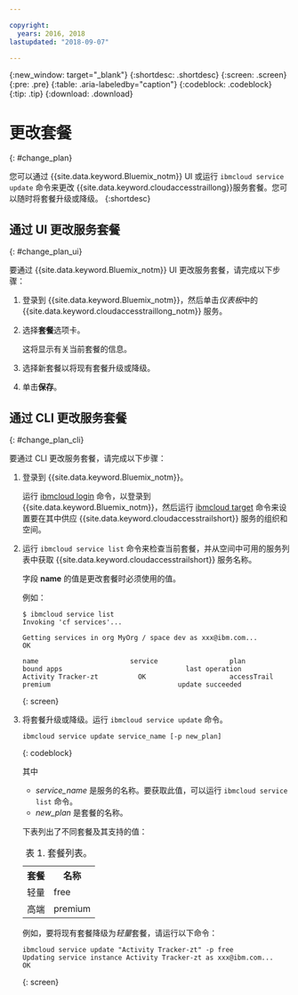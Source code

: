 ```yaml
---

copyright:
  years: 2016, 2018
lastupdated: "2018-09-07"

---
```


{:new_window: target="_blank"}
{:shortdesc: .shortdesc}
{:screen: .screen}
{:pre: .pre}
{:table: .aria-labeledby="caption"}
{:codeblock: .codeblock}
{:tip: .tip}
{:download: .download}



# 更改套餐
{: #change_plan}

您可以通过 {{site.data.keyword.Bluemix_notm}} UI 或运行 `ibmcloud service update` 命令来更改 {{site.data.keyword.cloudaccesstraillong}}服务套餐。您可以随时将套餐升级或降级。
{:shortdesc}

## 通过 UI 更改服务套餐
{: #change_plan_ui}

要通过 {{site.data.keyword.Bluemix_notm}} UI 更改服务套餐，请完成以下步骤：

1. 登录到 {{site.data.keyword.Bluemix_notm}}，然后单击*仪表板*中的 {{site.data.keyword.cloudaccesstraillong_notm}} 服务。 
    
2. 选择**套餐**选项卡。

    这将显示有关当前套餐的信息。
	
3. 选择新套餐以将现有套餐升级或降级。 

4. 单击**保存**。



## 通过 CLI 更改服务套餐
{: #change_plan_cli}

要通过 CLI 更改服务套餐，请完成以下步骤：

1. 登录到 {{site.data.keyword.Bluemix_notm}}。 

    运行 [ibmcloud login](/docs/cli/reference/ibmcloud/bx_cli.html#ibmcloud_login) 命令，以登录到 {{site.data.keyword.Bluemix_notm}}，然后运行 [ibmcloud target](/docs/cli/reference/ibmcloud/bx_cli.html#ibmcloud_target) 命令来设置要在其中供应 {{site.data.keyword.cloudaccesstrailshort}} 服务的组织和空间。
	
2. 运行 `ibmcloud service list` 命令来检查当前套餐，并从空间中可用的服务列表中获取 {{site.data.keyword.cloudaccesstrailshort}} 服务名称。 

    字段 **name** 的值是更改套餐时必须使用的值。 

    例如：
	
	```
	$ ibmcloud service list
    Invoking 'cf services'...

    Getting services in org MyOrg / space dev as xxx@ibm.com...
    OK

    name                       service                  plan                 bound apps                               last operation
    Activity Tracker-zt          OK                     accessTrail             premium                                update succeeded
    ```
	{: screen}
    
3. 将套餐升级或降级。运行 `ibmcloud service update` 命令。
    
	```
	ibmcloud service update service_name [-p new_plan]
	```
	{: codeblock}
	
	其中
 
	
	* *service_name* 是服务的名称。要获取此值，可以运行 `ibmcloud service list` 命令。
	* *new_plan* 是套餐的名称。
	
	下表列出了不同套餐及其支持的值：
	
	<table>
	  <caption>表 1. 套餐列表。</caption>
	  <tr>
	    <th>套餐</th>
	    <th>名称</th>
	  </tr>
	  <tr>
	    <td>轻量</td>
	    <td>free</td>
	  </tr>
	  <tr>
	    <td>高端</td>
	    <td>premium</td>
	  </tr>
	</table>
	
	例如，要将现有套餐降级为*轻量*套餐，请运行以下命令：
	
	```
	ibmcloud service update "Activity Tracker-zt" -p free
    Updating service instance Activity Tracker-zt as xxx@ibm.com...
    OK
	```
	{: screen}



